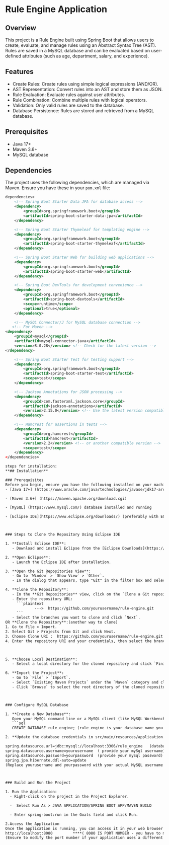 # Rule Engine Application

## Overview
This project is a Rule Engine built using Spring Boot that allows users to create, evaluate, and manage rules using an Abstract Syntax Tree (AST). Rules are saved in a MySQL database and can be evaluated based on user-defined attributes (such as age, department, salary, and experience).

## Features
- Create Rules: Create rules using simple logical expressions (AND/OR).
- AST Representation: Convert rules into an AST and store them as JSON.
- Rule Evaluation: Evaluate rules against user attributes.
- Rule Combination: Combine multiple rules with logical operators.
- Validation: Only valid rules are saved to the database.
- Database Persistence: Rules are stored and retrieved from a MySQL database.

## Prerequisites
- Java 17+
- Maven 3.6+
- MySQL database

## Dependencies
The project uses the following dependencies, which are managed via Maven. Ensure you have these in your `pom.xml` file:

```xml
dependencies>
    <!-- Spring Boot Starter Data JPA for database access -->
    <dependency>
        <groupId>org.springframework.boot</groupId>
        <artifactId>spring-boot-starter-data-jpa</artifactId>
    </dependency>

    <!-- Spring Boot Starter Thymeleaf for templating engine -->
    <dependency>
        <groupId>org.springframework.boot</groupId>
        <artifactId>spring-boot-starter-thymeleaf</artifactId>
    </dependency>

    <!-- Spring Boot Starter Web for building web applications -->
    <dependency>
        <groupId>org.springframework.boot</groupId>
        <artifactId>spring-boot-starter-web</artifactId>
    </dependency>

    <!-- Spring Boot DevTools for development convenience -->
    <dependency>
        <groupId>org.springframework.boot</groupId>
        <artifactId>spring-boot-devtools</artifactId>
        <scope>runtime</scope>
        <optional>true</optional>
    </dependency>

    <!-- MySQL Connector/J for MySQL database connection -->
   <!-- For Maven -->
<dependency>
    <groupId>mysql</groupId>
    <artifactId>mysql-connector-java</artifactId>
    <version>8.0.28</version> <!-- Check for the latest version -->
</dependency>

    <!-- Spring Boot Starter Test for testing support -->
    <dependency>
        <groupId>org.springframework.boot</groupId>
        <artifactId>spring-boot-starter-test</artifactId>
        <scope>test</scope>
    </dependency>

    <!-- Jackson Annotations for JSON processing -->
    <dependency>
        <groupId>com.fasterxml.jackson.core</groupId>
        <artifactId>jackson-annotations</artifactId>
        <version>2.15.0</version> <!-- Use the latest version compatible with Spring Boot -->
    </dependency>

    <!-- Hamcrest for assertions in tests -->
    <dependency>
        <groupId>org.hamcrest</groupId>
        <artifactId>hamcrest</artifactId>
        <version>2.2</version> <!-- or another compatible version -->
        <scope>test</scope>
    </dependency>
</dependencies>

steps for installation:
**## Installation**

### Prerequisites
Before you begin, ensure you have the following installed on your machine:
- [Java 17+] (https://www.oracle.com/java/technologies/javase/jdk17-archive-downloads.html)

- [Maven 3.6+] (https://maven.apache.org/download.cgi)

- [MySQL] (https://www.mysql.com/) database installed and running

- [Eclipse IDE](https://www.eclipse.org/downloads/) (preferably with EGit plugin)



### Steps to Clone the Repository Using Eclipse IDE

1. **Install Eclipse IDE**:
   - Download and install Eclipse from the [Eclipse Downloads](https://www.eclipse.org/downloads/) page.

2. **Open Eclipse**:
   - Launch the Eclipse IDE after installation.

3. **Open the Git Repositories View**:
   - Go to `Window` > `Show View` > `Other`.
   - In the dialog that appears, type "Git" in the filter box and select `Git Repositories`. Click `Open`.

4. **Clone the Repository**:
   - In the **Git Repositories** view, click on the `Clone a Git repository` button.
   - Enter the repository URL:
     ```plaintext
             --->  https://github.com/yourusername/rule-engine.git
     ```
   - Select the branches you want to clone and click `Next`. 
OR **Clone the Repository**:(another way to clone)
1. Go to File > Import.
2. Select Git > Projects from Git and click Next.
3. Choose Clone URI :  https://github.com/yourusername/rule-engine.git  (enter this url to clone ) and click Next.
4. Enter the repository URI and your credentials, then select the branches you want to clone.

 

5. **Choose Local Destination**:
   - Select a local directory for the cloned repository and click `Finish`.

6. **Import the Project**:
   - Go to `File` > `Import`.
   - Select `Existing Maven Projects` under the `Maven` category and click `Next`.
   - Click `Browse` to select the root directory of the cloned repository and click `Finish`.



### Configure MySQL Database

1. **Create a New Database**:
   Open your MySQL command line or a MySQL client (like MySQL Workbench) and run:
   ```sql
   CREATE DATABASE rule_engine; (rule_engine is your database name you can change according to you)

2. **Update the database credentials in src/main/resources/application.properties:(open application.properties and add below credentials)

spring.datasource.url=jdbc:mysql://localhost:3306/rule_engine   (database name-rule_engine)
spring.datasource.username=yourusername  ( provide your mySql username)
spring.datasource.password=yourpassword  (provide your mySql password)
spring.jpa.hibernate.ddl-auto=update
(Replace yourusername and yourpassword with your actual MySQL username and password.)



### Build and Run the Project

1. Run the Application:
  - Right-click on the project in the Project Explorer.

  -  Select Run As > JAVA APPLICATION/SPRING BOOT APP/MAVEN BUILD

  - Enter spring-boot:run in the Goals field and click Run.

2.Access the Application
Once the application is running, you can access it in your web browser at:
http://localhost:8080         ****( 8080 IS PORT NUMBER - you have to modify the port number according to your application working on which port)***
(Ensure to modify the port number if your application uses a different one.)


